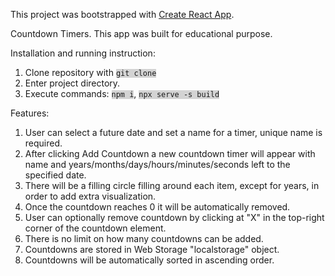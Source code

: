 This project was bootstrapped with [Create React App](https://github.com/facebook/create-react-app).

Countdown Timers.
This app was built for educational purpose.

Installation and running instruction:
  1. Clone repository with <code style="background:lightgrey">git clone </code>
  2. Enter project directory.
  3. Execute commands:
    <code style="background:lightgrey">npm i</code>,
    <code style="background:lightgrey">npx serve -s build</code>

Features:
  1. User can select a future date and set a name for a timer, unique name is required.
  2. After clicking Add Countdown a new countdown timer will appear with name and years/months/days/hours/minutes/seconds left to the specified date.
  3. There will be a filling circle filling around each item, except for years, in order to add extra visualization.
  4. Once the countdown reaches 0 it will be automatically removed.
  5. User can optionally remove countdown by clicking at "X" in the top-right corner of the countdown element.
  6. There is no limit on how many countdowns can be added.
  7. Countdowns are stored in Web Storage "localstorage" object.
  8. Countdowns will be automatically sorted in ascending order.
 
